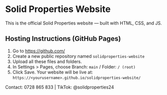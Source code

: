 # Solid Properties Website
This is the official Solid Properties website — built with HTML, CSS, and JS.

## Hosting Instructions (GitHub Pages)
1. Go to https://github.com/
2. Create a new public repository named `solidproperties-website`
3. Upload all these files and folders.
4. In Settings > Pages, choose Branch: `main` / Folder: `/ (root)`
5. Click Save.
Your website will be live at:
`https://<yourusername>.github.io/solidproperties-website/`

Contact: 0728 865 833 | TikTok: @solidproperties24
